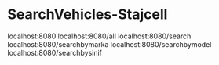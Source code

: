 # SearchVehicles-Stajcell

localhost:8080
localhost:8080/all
localhost:8080/search
localhost:8080/searchbymarka
localhost:8080/searchbymodel
localhost:8080/searchbysinif
